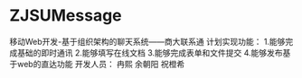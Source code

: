 # ZJSUMessage
移动Web开发-基于组织架构的聊天系统——商大联系通
计划实现功能：
1.能够完成基础的即时通讯
2.能够填写在线文档
3.能够完成表单和文件提交
4.能够发布基于web的直达功能
开发人员：
冉熙
余朝阳
祝橙希




